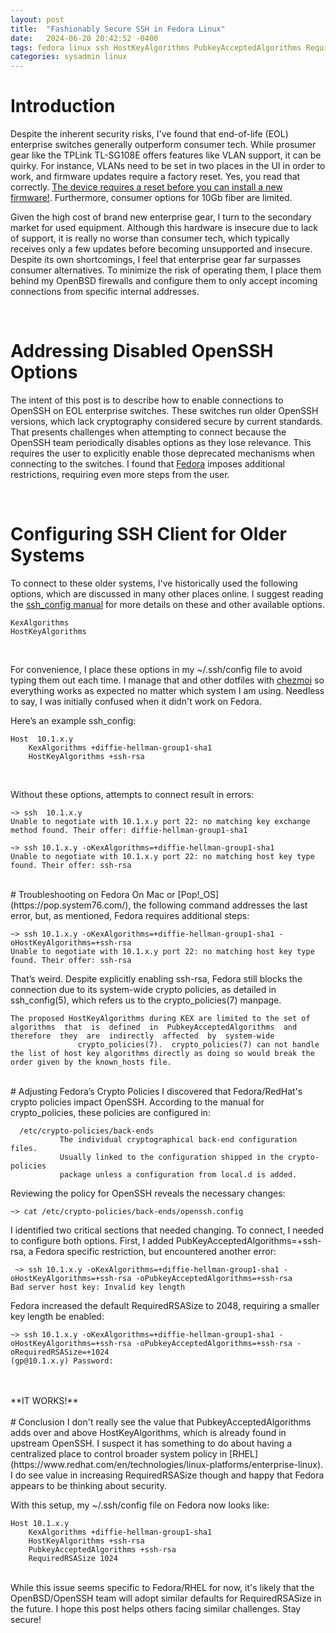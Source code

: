 ```yaml
---
layout: post
title:  "Fashionably Secure SSH in Fedora Linux"
date:   2024-06-20 20:42:52 -0400
tags: fedora linux ssh HostKeyAlgorithms PubkeyAcceptedAlgorithms RequiredRSASize ssh_config crypto-policies
categories: sysadmin linux
---
```

# Introduction
Despite the inherent security risks, I've found that end-of-life (EOL) enterprise switches generally outperform consumer tech. While prosumer gear like the TPLink TL-SG108E offers features like VLAN support, it can be quirky. For instance, VLANs need to be set in two places in the UI in order to work, and firmware updates require a factory reset. Yes, you read that correctly. [The device requires a reset before you can install a new firmware!](https://community.tp-link.com/en/business/forum/topic/513008). Furthermore, consumer options for 10Gb fiber are limited.

Given the high cost of brand new enterprise gear, I turn to the secondary market for used equipment. Although this hardware is insecure due to lack of support, it is really  no worse than consumer tech, which typically receives only a few updates before becoming unsupported and insecure. Despite its own shortcomings, I feel that enterprise gear far surpasses consumer alternatives. To minimize the risk of operating them, I place them behind my OpenBSD firewalls and configure them to only accept incoming connections from specific internal addresses. 

<br>

# Addressing Disabled OpenSSH Options
The intent of this post is to describe how to enable connections to OpenSSH on EOL enterprise switches. These switches run older OpenSSH versions, which lack cryptography considered secure by current standards. That presents challenges when attempting to connect because the OpenSSH team periodically disables options as they lose relevance. This requires the user to explicitly enable those deprecated mechanisms when connecting to the switches. I found that [Fedora](https://fedoraproject.org/) imposes additional restrictions, requiring even more steps from the user.

<br>

# Configuring SSH Client for Older Systems
To connect to these older systems, I've historically used the following options, which are discussed in many other places online. I suggest reading the [ssh_config manual](https://man.openbsd.org/ssh_config) for more details on these and other available options.
```
KexAlgorithms
HostKeyAlgorithms
```
<br>

For convenience, I place these options in my ~/.ssh/config file to avoid typing them out each time. I manage that and other dotfiles with [chezmoi](https://www.chezmoi.io/) so everything works as expected no matter which system I am using. Needless to say, I was initially confused when it didn't work on Fedora. 

Here’s an example ssh_config:

```
Host  10.1.x.y
    KexAlgorithms +diffie-hellman-group1-sha1
    HostKeyAlgorithms +ssh-rsa
```

<br>

Without these options, attempts to connect result in errors:
```
~> ssh  10.1.x.y
Unable to negotiate with 10.1.x.y port 22: no matching key exchange method found. Their offer: diffie-hellman-group1-sha1
```

```
~> ssh 10.1.x.y -oKexAlgorithms=+diffie-hellman-group1-sha1
Unable to negotiate with 10.1.x.y port 22: no matching host key type found. Their offer: ssh-rsa
```

<br>
# Troubleshooting on Fedora
On Mac or [Pop!_OS](https://pop.system76.com/), the following command addresses the last error, but, as mentioned, Fedora requires additional steps:

```
~> ssh 10.1.x.y -oKexAlgorithms=+diffie-hellman-group1-sha1 -oHostKeyAlgorithms=+ssh-rsa
Unable to negotiate with 10.1.x.y port 22: no matching host key type found. Their offer: ssh-rsa
```

That’s weird. Despite explicitly enabling ssh-rsa, Fedora still blocks the connection due to its system-wide crypto policies, as detailed in ssh_config(5), which refers us to the crypto_policies(7) manpage.

```
The proposed HostKeyAlgorithms during KEX are limited to the set of algorithms  that  is  defined  in  PubkeyAcceptedAlgorithms  and  therefore  they  are  indirectly  affected  by  system-wide
               crypto_policies(7).  crypto_policies(7) can not handle the list of host key algorithms directly as doing so would break the order given by the known_hosts file.
```
<br>
# Adjusting Fedora’s Crypto Policies
I discovered that Fedora/RedHat's crypto policies impact OpenSSH. According to the manual for crypto_policies, these policies are configured in:

```
  /etc/crypto-policies/back-ends
           The individual cryptographical back-end configuration files.
           Usually linked to the configuration shipped in the crypto-policies
           package unless a configuration from local.d is added.
```

Reviewing the policy for OpenSSH reveals the necessary changes:
```
~> cat /etc/crypto-policies/back-ends/openssh.config
```

I identified two critical sections that needed changing. To connect, I needed to configure both options. First, I added PubKeyAcceptedAlgorithms=+ssh-rsa, a Fedora specific restriction, but encountered another error:
```
 ~> ssh 10.1.x.y -oKexAlgorithms=+diffie-hellman-group1-sha1 -oHostKeyAlgorithms=+ssh-rsa -oPubkeyAcceptedAlgorithms=+ssh-rsa
Bad server host key: Invalid key length
```

Fedora increased the default RequiredRSASize to 2048, requiring a smaller key length be enabled:
```
~> ssh 10.1.x.y -oKexAlgorithms=+diffie-hellman-group1-sha1 -oHostKeyAlgorithms=+ssh-rsa -oPubkeyAcceptedAlgorithms=+ssh-rsa -oRequiredRSASize=+1024
(gp@10.1.x.y) Password:
```
<br>
<br>
**IT WORKS!**
<br>
<br>
# Conclusion
I don't really see the value that PubkeyAcceptedAlgorithms adds over and above HostKeyAlgorithms, which is already found in upstream OpenSSH. I suspect it has something to do about having a centralized place to control broader system policy in [RHEL](https://www.redhat.com/en/technologies/linux-platforms/enterprise-linux). I do see value in increasing RequiredRSASize though and happy that Fedora appears to be thinking about security.

With this setup, my ~/.ssh/config file on Fedora now looks like:

```
Host 10.1.x.y
    KexAlgorithms +diffie-hellman-group1-sha1
    HostKeyAlgorithms +ssh-rsa
    PubkeyAcceptedAlgorithms +ssh-rsa
    RequiredRSASize 1024
```
<br>
While this issue seems specific to Fedora/RHEL for now, it's likely that the OpenBSD/OpenSSH team will adopt similar defaults for RequiredRSASize in the future. I hope this post helps others facing similar challenges. Stay secure!




[jekyll-docs]: https://jekyllrb.com/docs/home
[jekyll-gh]:   https://github.com/jekyll/jekyll
[jekyll-talk]: https://talk.jekyllrb.com/
